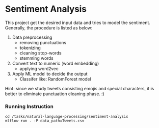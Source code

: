 # Sentiment Analysis
This project get the desired input data and tries to model the sentiment. \
Generally, the procedure is listed as below: 

1. Data preprocessing
   - removing punctuations
   - tokenizing
   - cleaning stop-words
   - stemming words
2. Convert text to numeric (word embedding)
    - applying word2vec 
3. Apply ML model to decide the output
    - Classifer like: RandomForest model
  
Hint: since we study tweets consisting emojis and special characters,
it is better to eliminate punctuation cleaning phase. :)   
### Running Instruction 
```commandline
cd /tasks/natural-language-processing/sentiment-analysis
mlflow run . -P data_path=Tweets.csv
``` 